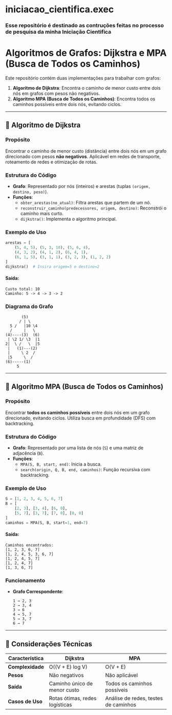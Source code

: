 # iniciacao_cientifica.exec

### Esse repositório é destinado as contruções feitas no processo de pesquisa da minha Iniciação Cientifica

# Algoritmos de Grafos: Dijkstra e MPA (Busca de Todos os Caminhos)

Este repositório contém duas implementações para trabalhar com grafos:
1. **Algoritmo de Dijkstra**: Encontra o caminho de menor custo entre dois nós em grafos com pesos não negativos.
2. **Algoritmo MPA (Busca de Todos os Caminhos)**: Encontra todos os caminhos possíveis entre dois nós, evitando ciclos.

---

## 📌 Algoritmo de Dijkstra

### **Propósito**
Encontrar o caminho de menor custo (distância) entre dois nós em um grafo direcionado com pesos **não negativos**. Aplicável em redes de transporte, roteamento de redes e otimização de rotas.

### **Estrutura do Código**
- **Grafo**: Representado por nós (inteiros) e arestas (tuplas `(origem, destino, peso)`).
- **Funções**:
  - `obter_arestas(no_atual)`: Filtra arestas que partem de um nó.
  - `reconstruir_caminho(predecessores, origem, destino)`: Reconstrói o caminho mais curto.
  - `dijkstra()`: Implementa o algoritmo principal.

### **Exemplo de Uso**
```python
arestas = [
    (5, 4, 5), (5, 3, 10), (5, 6, 4),
    (4, 3, 2), (4, 1, 2), (6, 4, 1),
    (6, 1, 5), (3, 1, 1), (3, 2, 3), (1, 2, 2)
]
dijkstra()  # Insira origem=5 e destino=2
```

#### **Saída**:
```
Custo total: 10
Caminho: 5 -> 4 -> 3 -> 2
```

### **Diagrama do Grafo**
```
       (5)
      / | \
  5 /   |10 \4
  /     |   \
(4)----(3)  (6)
 | \2 1/ \3  |1
2|  \ /   \  |5
 |   (1)---(2)
 |     \ 2  /
 |5     \  /
(6)-----(1)
     5
```

---

## 📌 Algoritmo MPA (Busca de Todos os Caminhos)

### **Propósito**
Encontrar **todos os caminhos possíveis** entre dois nós em um grafo direcionado, evitando ciclos. Utiliza busca em profundidade (DFS) com backtracking.

### **Estrutura do Código**
- **Grafo**: Representado por uma lista de nós (`S`) e uma matriz de adjacência (`B`).
- **Funções**:
  - `MPA(S, B, start, end)`: Inicia a busca.
  - `search(origin, Q, B, end, caminhos)`: Função recursiva com backtracking.

### **Exemplo de Uso**
```python
S = [1, 2, 3, 4, 5, 6, 7]
B = [
    [2, 3], [3, 4], [6, 0],
    [5, 7], [3, 7], [7, 0], [0, 0]
]
caminhos = MPA(S, B, start=1, end=7)
```

#### **Saída**:
```
Caminhos encontrados:
[1, 2, 3, 6, 7]
[1, 2, 4, 5, 3, 6, 7]
[1, 2, 4, 5, 7]
[1, 2, 4, 7]
[1, 3, 6, 7]
```

### **Funcionamento**
- **Grafo Correspondente**:
  ```
  1 → 2, 3
  2 → 3, 4
  3 → 6
  4 → 5, 7
  5 → 3, 7
  6 → 7
  ```
---

## 📝 Considerações Técnicas

| **Característica**       | **Dijkstra**                          | **MPA**                              |
|--------------------------|---------------------------------------|--------------------------------------|
| **Complexidade**         | O((V + E) log V)                      | O(V + E)                             |
| **Pesos**                | Não negativos                         | Não aplicável                        |
| **Saída**                | Caminho único de menor custo          | Todos os caminhos possíveis          |
| **Casos de Uso**         | Rotas ótimas, redes logísticas        | Análise de redes, testes de caminhos |
